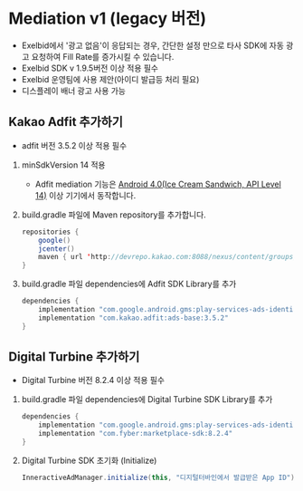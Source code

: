 # Mediation v1 (legacy 버전)
- Exelbid에서 '광고 없음'이 응답되는 경우, 간단한 설정 만으로 타사 SDK에 자동 광고 요청하여 Fill Rate를 증가시킬 수 있습니다.
- Exelbid SDK v 1.9.5버전 이상 적용 필수
- Exelbid 운영팀에 사용 제안(아이디 발급등 처리 필요)<br>
- 디스플레이 배너 광고 사용 가능

## Kakao Adfit 추가하기
- adfit 버전 3.5.2 이상 적용 필수<br>

1. minSdkVersion 14 적용 
    - Adfit mediation 기능은 <a href="https://developer.android.com/about/versions/android-4.0">Android 4.0(Ice Cream Sandwich, API Level 14)</a> 이상 기기에서 동작합니다.

2. build.gradle 파일에 Maven repository를 추가합니다.
    ```java
    repositories {
        google()
        jcenter()
        maven { url 'http://devrepo.kakao.com:8088/nexus/content/groups/public/' }
    }
    ```
3. build.gradle 파일 dependencies에 Adfit SDK Library를 추가
    ```java
    dependencies {
        implementation "com.google.android.gms:play-services-ads-identifier:17.0.0"
        implementation "com.kakao.adfit:ads-base:3.5.2"
    }
    ```
## Digital Turbine 추가하기
- Digital Turbine 버전 8.2.4 이상 적용 필수<br>

1. build.gradle 파일 dependencies에 Digital Turbine SDK Library를 추가
    ```java
    dependencies {
        implementation "com.google.android.gms:play-services-ads-identifier:17.0.0"
        implementation "com.fyber:marketplace-sdk:8.2.4"
    }
    ```
2. Digital Turbine SDK 초기화 (Initialize)
    ```java
    InneractiveAdManager.initialize(this, "디지털터바인에서 발급받은 App ID");
    ```